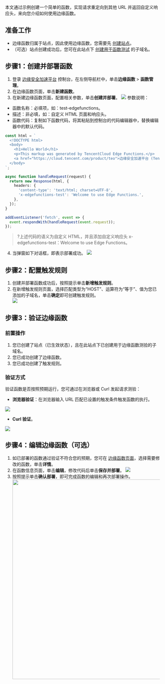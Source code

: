 本文通过示例创建一个简单的函数，实现请求重定向到其他 URL 并返回自定义响应头，来向您介绍如何使用边缘函数。

## 准备工作
- 边缘函数归属于站点，因此使用边缘函数，您需要先 [创建站点](https://cloud.tencent.com/document/product/1552/70788)。
- （可选）站点创建成功后，您可在此站点下 [创建用于函数测试](https://cloud.tencent.com/document/product/1552/70825) 的子域名。

## 步骤1：创建并部署函数
1. 登录 [边缘安全加速平台](https://console.cloud.tencent.com/edgeone) 控制台，在左侧导航栏中，单击**边缘函数** > **函数管理**。
2. 在边缘函数页面，单击**新建函数**。
3. 在新建边缘函数页面，配置相关参数，单击**创建并部署**。
![](https://qcloudimg.tencent-cloud.cn/raw/f9b5805c6877b099890b77b8585ae42e.png)
参数说明：
 - 函数名称：必填项，如：test-edgefunctions。
 - 描述：非必填，如：自定义 HTML 页面和响应头。
 - 函数代码：复制如下函数代码，将其粘贴到控制台的代码编辑器中，替换编辑器中的默认代码。
```typescript
const html = `
  <!DOCTYPE html>
  <body>
    <h1>Hello World</h1>
    <p>This markup was generated by TencentCloud Edge Functions.</p>
    <a href="https://cloud.tencent.com/product/teo">边缘安全加速平台 (TencentCloud EdgeOne)</a>
  </body>
`;

async function handleRequest(request) {
  return new Response(html, {
    headers: {
      'content-type': 'text/html; charset=UTF-8',
      'x-edgefunctions-test': 'Welcome to use Edge Functions.',
    },
  });
}

addEventListener('fetch', event => {
  event.respondWith(handleRequest(event.request));
});
```
>?上述代码的语义为自定义 HTML，并且添加自定义响应头 x-edgefunctions-test：Welcome to use Edge Functions。
>
4. 当弹窗如下对话框，即表示部署成功。
![](https://qcloudimg.tencent-cloud.cn/raw/c58b33c8e113ceb54401d89af0fb61d0.png)

## 步骤2：配置触发规则
1. 创建并部署函数成功后，按照提示单击**新增触发规则**。
2. 在新增触发规则页面，选择匹配类型为“HOST”、运算符为“等于”、值为您已添加的子域名，单击**确定**即可创建触发规则。  
![](https://qcloudimg.tencent-cloud.cn/raw/2d9b7bececc78c140c2617f6fe877277.png)

## 步骤3：验证边缘函数
### 前置操作
1. 您已创建了站点（已生效状态），且在此站点下已创建用于边缘函数测验的子域名。
2. 您已成功创建了边缘函数。
3. 您已成功创建了触发规则。

### 验证方式
验证函数是否按照预期运行，您可通过在浏览器或 Curl 发起请求测验：
- **浏览器验证**：在浏览器输入 URL 匹配已设置的触发条件触发函数的执行。

![](https://qcloudimg.tencent-cloud.cn/raw/089b02878ef4abd4ffce4fe948d909e4.png)

- **Curl 验证**。

![](https://qcloudimg.tencent-cloud.cn/raw/0d4057ab567b9b5cbe207843bc3da91f.png)

## 步骤4：编辑边缘函数（可选）
1. 如已部署的函数通过验证不符合您的预期，您可在 [边缘函数页面](https://console.cloud.tencent.com/edgeone/edgefunctions)，选择需要修改的函数，单击**详情**。
2. 在函数信息页面，单击**编辑**，修改代码后单击**保存并部署**。
![](https://qcloudimg.tencent-cloud.cn/raw/0203a7d96fcda48b83ff6f47d5dcb60e.png)
3. 按照提示单击**确认部署**，即可完成函数的编辑和再次部署操作。<br><img src="https://qcloudimg.tencent-cloud.cn/raw/7bbbbbb67fbbf79f9e5d7f5f7b0f0b63.png" width=650px>
